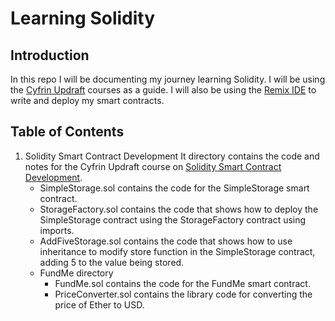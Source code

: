 # Learning Solidity

## Introduction
In this repo I will be documenting my journey learning Solidity. I will be using the [Cyfrin Updraft](https://updraft.cyfrin.io/) courses as a guide. I will also be using the [Remix IDE](https://remix.ethereum.org/) to write and deploy my smart contracts.

## Table of Contents
1. Solidity Smart Contract Development
    It directory contains the code and notes for the Cyfrin Updraft course on [Solidity Smart Contract Development](https://updraft.cyfrin.io/courses/solidity).
    - SimpleStorage.sol contains the code for the SimpleStorage smart contract.
    - StorageFactory.sol contains the code that shows how to deploy the SimpleStorage contract using the StorageFactory contract using imports.
    - AddFiveStorage.sol contains the code that shows how to use inheritance to modify store function in the SimpleStorage contract, adding 5 to the value being stored.
    - FundMe directory
        - FundMe.sol contains the code for the FundMe smart contract.
        - PriceConverter.sol contains the library code for converting the price of Ether to USD.